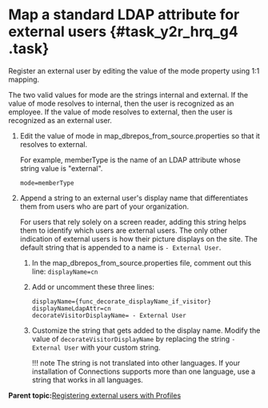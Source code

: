 # Map a standard LDAP attribute for external users {#task_y2r_hrq_g4 .task}

Register an external user by editing the value of the mode property using 1:1 mapping.

The two valid values for mode are the strings internal and external. If the value of mode resolves to internal, then the user is recognized as an employee. If the value of mode resolves to external, then the user is recognized as an external user.

1.  Edit the value of mode in map\_dbrepos\_from\_source.properties so that it resolves to external.

    For example, memberType is the name of an LDAP attribute whose string value is "external".

    ```
    mode=memberType
    ```

2.  Append a string to an external user's display name that differentiates them from users who are part of your organization.

    For users that rely solely on a screen reader, adding this string helps them to identify which users are external users. The only other indication of external users is how their picture displays on the site. The default string that is appended to a name is `- External User`.

    1.  In the map\_dbrepos\_from\_source.properties file, comment out this line: `displayName=cn`
    2.  Add or uncomment these three lines:

        ```
        displayName={func_decorate_displayName_if_visitor}
        displayNameLdapAttr=cn
        decorateVisitorDisplayName= - External User
        ```

    3.  Customize the string that gets added to the display name. Modify the value of `decorateVisitorDisplayName` by replacing the string `- External User` with your custom string.

        !!! note
    The string is not translated into other languages. If your installation of Connections supports more than one language, use a string that works in all languages.


**Parent topic:**[Registering external users with Profiles](../admin/t_admin_profiles_external_user_script.md)

